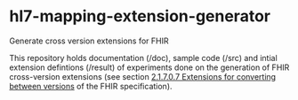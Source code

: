 # hl7-mapping-extension-generator

Generate cross version extensions for FHIR

This repository holds documentation (/doc), sample code (/src) and intial extension defintions (/result) of experiments done on the generation of FHIR cross-version extensions (see section [2.1.7.0.7 Extensions for converting between versions](https://www.hl7.org/fhir/versions.html#extensions) of the FHIR specification).

